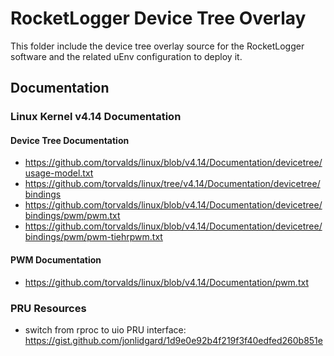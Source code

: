 # RocketLogger Device Tree Overlay

This folder include the device tree overlay source for the RocketLogger software and the related uEnv configuration to deploy it.


## Documentation

### Linux Kernel v4.14 Documentation

#### Device Tree Documentation
* <https://github.com/torvalds/linux/blob/v4.14/Documentation/devicetree/usage-model.txt>
* <https://github.com/torvalds/linux/tree/v4.14/Documentation/devicetree/bindings>
* <https://github.com/torvalds/linux/blob/v4.14/Documentation/devicetree/bindings/pwm/pwm.txt>
* <https://github.com/torvalds/linux/blob/v4.14/Documentation/devicetree/bindings/pwm/pwm-tiehrpwm.txt>


#### PWM Documentation
* <https://github.com/torvalds/linux/blob/v4.14/Documentation/pwm.txt>


### PRU Resources
* switch from rproc to uio PRU interface: <https://gist.github.com/jonlidgard/1d9e0e92b4f219f3f40edfed260b851e>
